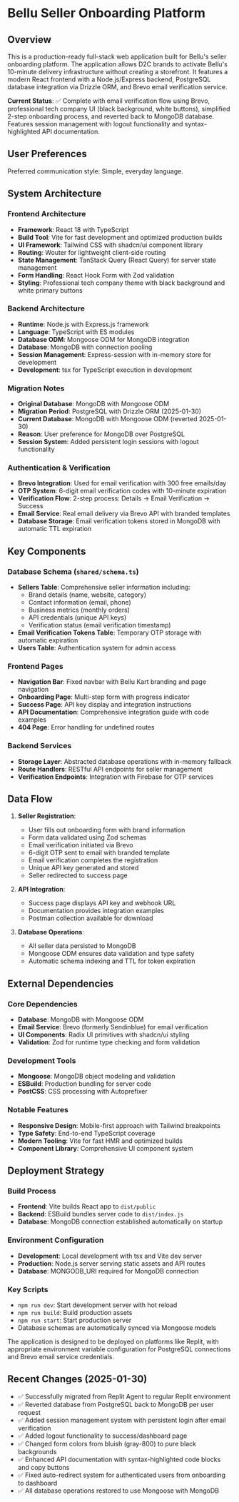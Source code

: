 # Bellu Seller Onboarding Platform

## Overview

This is a production-ready full-stack web application built for Bellu's seller onboarding platform. The application allows D2C brands to activate Bellu's 10-minute delivery infrastructure without creating a storefront. It features a modern React frontend with a Node.js/Express backend, PostgreSQL database integration via Drizzle ORM, and Brevo email verification service.

**Current Status**: ✅ Complete with email verification flow using Brevo, professional tech company UI (black background, white buttons), simplified 2-step onboarding process, and reverted back to MongoDB database. Features session management with logout functionality and syntax-highlighted API documentation.

## User Preferences

Preferred communication style: Simple, everyday language.

## System Architecture

### Frontend Architecture
- **Framework**: React 18 with TypeScript
- **Build Tool**: Vite for fast development and optimized production builds
- **UI Framework**: Tailwind CSS with shadcn/ui component library
- **Routing**: Wouter for lightweight client-side routing
- **State Management**: TanStack Query (React Query) for server state management
- **Form Handling**: React Hook Form with Zod validation
- **Styling**: Professional tech company theme with black background and white primary buttons

### Backend Architecture
- **Runtime**: Node.js with Express.js framework
- **Language**: TypeScript with ES modules
- **Database ODM**: Mongoose ODM for MongoDB integration
- **Database**: MongoDB with connection pooling
- **Session Management**: Express-session with in-memory store for development  
- **Development**: tsx for TypeScript execution in development

### Migration Notes
- **Original Database**: MongoDB with Mongoose ODM
- **Migration Period**: PostgreSQL with Drizzle ORM (2025-01-30)
- **Current Database**: MongoDB with Mongoose ODM (reverted 2025-01-30)
- **Reason**: User preference for MongoDB over PostgreSQL
- **Session System**: Added persistent login sessions with logout functionality

### Authentication & Verification
- **Brevo Integration**: Used for email verification with 300 free emails/day
- **OTP System**: 6-digit email verification codes with 10-minute expiration
- **Verification Flow**: 2-step process: Details → Email Verification → Success
- **Email Service**: Real email delivery via Brevo API with branded templates
- **Database Storage**: Email verification tokens stored in MongoDB with automatic TTL expiration

## Key Components

### Database Schema (`shared/schema.ts`)
- **Sellers Table**: Comprehensive seller information including:
  - Brand details (name, website, category)
  - Contact information (email, phone)
  - Business metrics (monthly orders)
  - API credentials (unique API keys)
  - Verification status (email verification timestamp)
- **Email Verification Tokens Table**: Temporary OTP storage with automatic expiration
- **Users Table**: Authentication system for admin access

### Frontend Pages
- **Navigation Bar**: Fixed navbar with Bellu Kart branding and page navigation
- **Onboarding Page**: Multi-step form with progress indicator
- **Success Page**: API key display and integration instructions
- **API Documentation**: Comprehensive integration guide with code examples
- **404 Page**: Error handling for undefined routes

### Backend Services
- **Storage Layer**: Abstracted database operations with in-memory fallback
- **Route Handlers**: RESTful API endpoints for seller management
- **Verification Endpoints**: Integration with Firebase for OTP services

## Data Flow

1. **Seller Registration**:
   - User fills out onboarding form with brand information
   - Form data validated using Zod schemas
   - Email verification initiated via Brevo
   - 6-digit OTP sent to email with branded template
   - Email verification completes the registration
   - Unique API key generated and stored
   - Seller redirected to success page

2. **API Integration**:
   - Success page displays API key and webhook URL
   - Documentation provides integration examples
   - Postman collection available for download

3. **Database Operations**:
   - All seller data persisted to MongoDB
   - Mongoose ODM ensures data validation and type safety
   - Automatic schema indexing and TTL for token expiration

## External Dependencies

### Core Dependencies
- **Database**: MongoDB with Mongoose ODM
- **Email Service**: Brevo (formerly Sendinblue) for email verification
- **UI Components**: Radix UI primitives with shadcn/ui styling
- **Validation**: Zod for runtime type checking and form validation

### Development Tools
- **Mongoose**: MongoDB object modeling and validation
- **ESBuild**: Production bundling for server code
- **PostCSS**: CSS processing with Autoprefixer

### Notable Features
- **Responsive Design**: Mobile-first approach with Tailwind breakpoints
- **Type Safety**: End-to-end TypeScript coverage
- **Modern Tooling**: Vite for fast HMR and optimized builds
- **Component Library**: Comprehensive UI component system

## Deployment Strategy

### Build Process
- **Frontend**: Vite builds React app to `dist/public`
- **Backend**: ESBuild bundles server code to `dist/index.js`
- **Database**: MongoDB connection established automatically on startup

### Environment Configuration
- **Development**: Local development with tsx and Vite dev server
- **Production**: Node.js server serving static assets and API routes
- **Database**: MONGODB_URI required for MongoDB connection

### Key Scripts
- `npm run dev`: Start development server with hot reload
- `npm run build`: Build production assets
- `npm run start`: Start production server
- Database schemas are automatically synced via Mongoose models

The application is designed to be deployed on platforms like Replit, with appropriate environment variable configuration for PostgreSQL connections and Brevo email service credentials.

## Recent Changes (2025-01-30)
- ✅ Successfully migrated from Replit Agent to regular Replit environment
- ✅ Reverted database from PostgreSQL back to MongoDB per user request
- ✅ Added session management system with persistent login after email verification
- ✅ Added logout functionality to success/dashboard page
- ✅ Changed form colors from bluish (gray-800) to pure black backgrounds
- ✅ Enhanced API documentation with syntax-highlighted code blocks and copy buttons
- ✅ Fixed auto-redirect system for authenticated users from onboarding to dashboard
- ✅ All database operations restored to use Mongoose with MongoDB